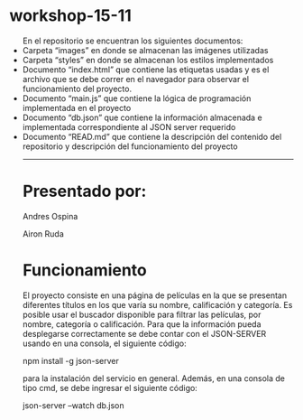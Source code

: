 # workshop-15-11

<ul>En el repositorio se encuentran los siguientes documentos:
<li>Carpeta “images” en donde se almacenan las imágenes utilizadas</li>
<li>Carpeta “styles” en donde se almacenan los estilos implementados</li>
<li>Documento “index.html” que contiene las etiquetas usadas y es el archivo que se debe correr en el navegador para observar el funcionamiento del proyecto. </li>
<li>Documento “main.js” que contiene la lógica de programación implementada en el proyecto</li>
<li>Documento “db.json” que contiene la información almacenada e implementada correspondiente al JSON server requerido </li>
<li>Documento “READ.md” que contiene la descripción del contenido del repositorio y descripción del funcionamiento del proyecto</li>
<hr>

# Presentado por:

Andres Ospina

Airon Ruda

# Funcionamiento

El proyecto consiste en una página de películas en la que se presentan diferentes títulos en los que varía su nombre, calificación y categoría. Es posible usar el buscador disponible para filtrar las películas, por nombre, categoría o calificación.
Para que la información pueda desplegarse correctamente se debe contar con el JSON-SERVER usando en una consola, el siguiente código:

npm install -g json-server

para la instalación del servicio en general.
Además, en una consola de tipo cmd, se debe ingresar el siguiente código:

json-server –watch db.json
